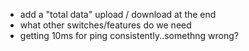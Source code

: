 - add a "total data" upload / download at the end
- what other switches/features do we need
- getting 10ms for ping consistently..somethng wrong?
